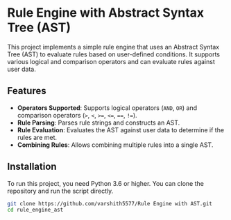 # Rule Engine with Abstract Syntax Tree (AST)

This project implements a simple rule engine that uses an Abstract Syntax Tree (AST) to evaluate rules based on user-defined conditions. It supports various logical and comparison operators and can evaluate rules against user data.

## Features

- **Operators Supported**: Supports logical operators (`AND`, `OR`) and comparison operators (`>`, `<`, `>=`, `<=`, `==`, `!=`).
- **Rule Parsing**: Parses rule strings and constructs an AST.
- **Rule Evaluation**: Evaluates the AST against user data to determine if the rules are met.
- **Combining Rules**: Allows combining multiple rules into a single AST.

## Installation

To run this project, you need Python 3.6 or higher. You can clone the repository and run the script directly.

```bash
git clone https://github.com/varshith5577/Rule Engine with AST.git
cd rule_engine_ast
